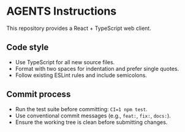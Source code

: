 # AGENTS Instructions

This repository provides a React + TypeScript web client.

## Code style
- Use TypeScript for all new source files.
- Format with two spaces for indentation and prefer single quotes.
- Follow existing ESLint rules and include semicolons.

## Commit process
- Run the test suite before committing: `CI=1 npm test`.
- Use conventional commit messages (e.g., `feat:`, `fix:`, `docs:`).
- Ensure the working tree is clean before submitting changes.

